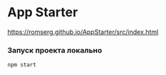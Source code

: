 # App Starter

https://romserg.github.io/AppStarter/src/index.html

### Запуск проекта локально ###
`npm start`
